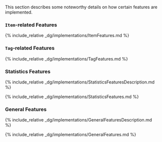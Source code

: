 <!-- markdownlint-disable-file first-line-h1 -->

This section describes some noteworthy details on how certain features are implemented.

### `Item`-related Features

{% include_relative _dg/implementations/ItemFeatures.md %}

### `Tag`-related Features

{% include_relative _dg/implementations/TagFeatures.md %}

### Statistics Features

{% include_relative _dg/implementations/StatisticsFeaturesDescription.md %}

{% include_relative _dg/implementations/StatisticsFeatures.md %}

### General Features

{% include_relative _dg/implementations/GeneralFeaturesDescription.md %}

{% include_relative _dg/implementations/GeneralFeatures.md %}
